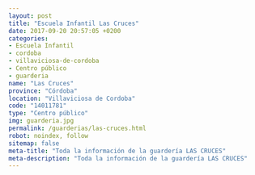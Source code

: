 ```yaml
---
layout: post
title: "Escuela Infantil Las Cruces"
date: 2017-09-20 20:57:05 +0200
categories:
- Escuela Infantil
- cordoba
- villaviciosa-de-cordoba
- Centro público
- guarderia
name: "Las Cruces"
province: "Córdoba"
location: "Villaviciosa de Cordoba"
code: "14011781"
type: "Centro público"
img: guarderia.jpg
permalink: /guarderias/las-cruces.html
robot: noindex, follow
sitemap: false
meta-title: "Toda la información de la guardería LAS CRUCES"
meta-description: "Toda la información de la guardería LAS CRUCES"
---
```


